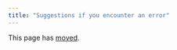 ```yaml
---
title: "Suggestions if you encounter an error"
---
```


This page has [moved][ref01].

[ref01]: https://github.com/pmean/classes/blob/master/general/src/suggestions-if-you-encounter-an-error.md
